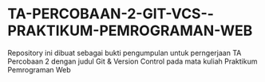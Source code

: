 # TA-PERCOBAAN-2-GIT-VCS--PRAKTIKUM-PEMROGRAMAN-WEB
Repository ini dibuat sebagai bukti pengumpulan untuk perngerjaan TA Percobaan 2 dengan judul Git &amp; Version Control pada mata kuliah Praktikum Pemrograman Web
